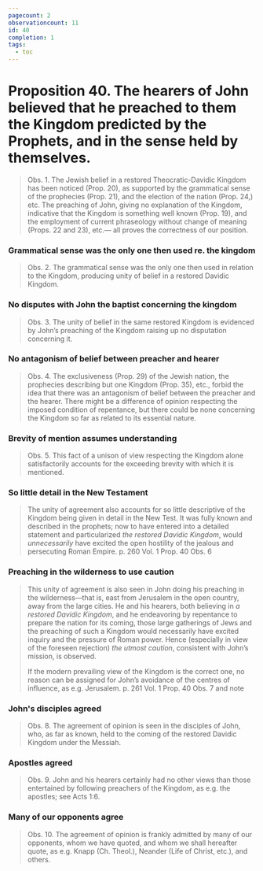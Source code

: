```yaml
---
pagecount: 2
observationcount: 11
id: 40
completion: 1
tags:
  - toc
---
```

# Proposition 40. The hearers of John believed that he preached to them the Kingdom predicted by the Prophets, and in the sense held by themselves.

>Obs. 1. The Jewish belief in a restored Theocratic-Davidic Kingdom has been noticed (Prop. 20), as supported by the grammatical sense of the prophecies (Prop. 21), and the election of the nation (Prop. 24,) etc. The preaching of John, giving no explanation of the Kingdom, indicative that the Kingdom is something well known (Prop. 19), and the employment of current phraseology without change of meaning (Props. 22 and 23), etc.— all proves the correctness of our position.
### Grammatical sense was the only one then used re. the kingdom
>Obs. 2. The grammatical sense was the only one then used in relation to the Kingdom, producing unity of belief in a restored Davidic Kingdom.
### No disputes with John the baptist concerning the kingdom
>Obs. 3. The unity of belief in the same restored Kingdom is evidenced by John’s preaching of the Kingdom raising up no disputation concerning it.
### No antagonism of belief between preacher and hearer
>Obs. 4. The exclusiveness (Prop. 29) of the Jewish nation, the prophecies describing but one Kingdom (Prop. 35), etc., forbid the idea that there was an antagonism of belief between the preacher and the hearer. There might be a difference of opinion respecting the imposed condition of repentance, but there could be none concerning the Kingdom so far as related to its essential nature.
### Brevity of mention assumes understanding
>Obs. 5. This fact of a unison of view respecting the Kingdom alone satisfactorily accounts for the exceeding brevity with which it is mentioned.
### So little detail in the New Testament
>The unity of agreement also accounts for so little descriptive of the Kingdom being given in detail in the New Test. It was fully known and described in the prophets; now to have entered into a detailed statement and particularized *the restored Davidic Kingdom*, would *unnecessarily* have excited the open hostility of the jealous and persecuting Roman Empire.
>p. 260 Vol. 1 Prop. 40 Obs. 6
### Preaching in the wilderness to use caution
>This unity of agreement is also seen in John doing his preaching in the wilderness—that is, east from Jerusalem in the open country, away from the large cities. He and his hearers, both believing in *a restored Davidic Kingdom*, and he endeavoring by repentance to prepare the nation for its coming, those large gatherings of Jews and the preaching of such a Kingdom would necessarily have excited inquiry and the pressure of Roman power. Hence (especially in view of the foreseen rejection) *the utmost caution*, consistent with John’s mission, is observed. 
>
>If the modern prevailing view of the Kingdom is the correct one, no reason can be assigned for John’s avoidance of the centres of influence, as e.g. Jerusalem.
>p. 261 Vol. 1 Prop. 40 Obs. 7 and note

### John's disciples agreed
>Obs. 8. The agreement of opinion is seen in the disciples of John, who, as far as known, held to the coming of the restored Davidic Kingdom under the Messiah.
### Apostles agreed
>Obs. 9. John and his hearers certainly had no other views than those entertained by following preachers of the Kingdom, as e.g. the apostles; see Acts 1:6.
### Many of our opponents agree
>Obs. 10. The agreement of opinion is frankly admitted by many of our opponents, whom we have quoted, and whom we shall hereafter quote, as e.g. Knapp (Ch. Theol.), Neander (Life of Christ, etc.), and others.

